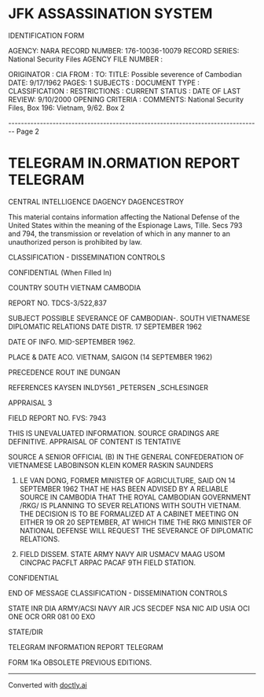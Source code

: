 # JFK ASSASSINATION SYSTEM
IDENTIFICATION FORM

AGENCY: NARA
RECORD NUMBER: 176-10036-10079
RECORD SERIES: National Security Files
AGENCY FILE NUMBER :

ORIGINATOR : CIA
FROM :
TO:
TITLE: Possible severence of Cambodian
DATE: 9/17/1962
PAGES: 1
SUBJECTS :
DOCUMENT TYPE :
CLASSIFICATION :
RESTRICTIONS :
CURRENT STATUS :
DATE OF LAST REVIEW: 9/10/2000
OPENING CRITERIA :
COMMENTS: National Security Files, Box 196: Vietnam, 9/62. Box 2


-------------------------------------------------------------------------------- Page 2

# TELEGRAM IN.ORMATION REPORT TELEGRAM

CENTRAL INTELLIGENCE DAGENCY DAGENCESTROY

This material contains information affecting the National Defense of the United States within the meaning of the Espionage Laws, Tille. Secs 793 and 794, the transmission or revelation of which in any manner to an unauthorized person is prohibited by law.

CLASSIFICATION - DISSEMINATION CONTROLS

CONFIDENTIAL
(When Filled In)

COUNTRY SOUTH VIETNAM CAMBODIA

REPORT NO. TDCS-3/522,837

SUBJECT POSSIBLE SEVERANCE OF CAMBODIAN-.
SOUTH VIETNAMESE DIPLOMATIC RELATIONS
DATE DISTR. 17 SEPTEMBER 1962

DATE OF INFO. MID-SEPTEMBER 1962.

PLACE & DATE ACO. VIETNAM, SAIGON (14 SEPTEMBER 1962)

PRECEDENCE ROUT INE DUNGAN

REFERENCES KAYSEN
INLDY561
_PETERSEN
_SCHLESINGER

APPRAISAL 3

FIELD REPORT NO. FVS: 7943

THIS IS UNEVALUATED INFORMATION. SOURCE GRADINGS ARE DEFINITIVE. APPRAISAL OF CONTENT IS TENTATIVE

SOURCE A SENIOR OFFICIAL (B) IN THE GENERAL CONFEDERATION OF VIETNAMESE LABOBINSON
KLEIN
KOMER
RASKIN
SAUNDERS

1. LE VAN DONG, FORMER MINISTER OF AGRICULTURE, SAID ON 14 SEPTEMBER 1962 THAT HE HAS BEEN ADVISED BY A RELIABLE SOURCE IN CAMBODIA THAT THE ROYAL CAMBODIAN GOVERNMENT /RKG/ IS PLANNING TO SEVER RELATIONS WITH SOUTH VIETNAM. THE DECISION IS TO BE FORMALIZED AT A CABINET MEETING ON EITHER 19 OR 20 SEPTEMBER, AT WHICH TIME THE RKG MINISTER OF NATIONAL DEFENSE WILL REQUEST THE SEVERANCE OF DIPLOMATIC RELATIONS.

2. FIELD DISSEM. STATE ARMY NAVY AIR USMACV MAAG USOM CINCPAC PACFLT ARPAC PACAF 9TH FIELD STATION.

CONFIDENTIAL

END OF MESSAGE
CLASSIFICATION - DISSEMINATION CONTROLS

STATE INR DIA ARMY/ACSI NAVY AIR JCS SECDEF NSA NIC AID USIA OCI ONE OCR ORR 081 00 EXO

STATE/DIR

TELEGRAM INFORMATION REPORT TELEGRAM

FORM 1Ka OBSOLETE PREVIOUS EDITIONS.


---
Converted with [doctly.ai](https://doctly.ai)